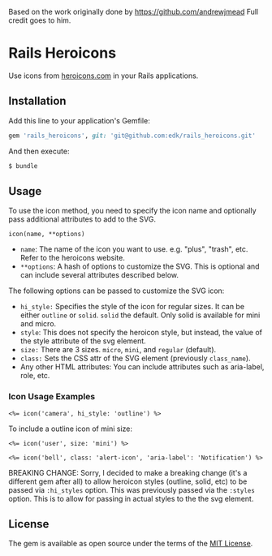
Based on the work originally done by https://github.com/andrewjmead   Full credit goes to him.

# Rails Heroicons
Use icons from [heroicons.com](https://heroicons.com) in your Rails applications.

## Installation
Add this line to your application's Gemfile:

```ruby
gem 'rails_heroicons', git: 'git@github.com:edk/rails_heroicons.git'
```

And then execute:
```bash
$ bundle
```

## Usage

To use the icon method, you need to specify the icon name and optionally pass additional attributes to add to the SVG.

```
icon(name, **options)
```

* `name`: The name of the icon you want to use. e.g. "plus", "trash", etc. Refer to the heroicons website.
* `**options`: A hash of options to customize the SVG. This is optional and can include several attributes described below.

The following options can be passed to customize the SVG icon:

* `hi_style:` Specifies the style of the icon for regular sizes. It can be either `outline` or `solid`. `solid` the default.  Only solid is available for mini and micro.
* `style`: This does not specify the heroicon style, but instead, the value of the style attribute of the svg element.
* `size:` There are 3 sizes. `micro`, `mini`, and `regular` (default).
* `class:` Sets the CSS attr of the SVG element (previously `class_name`).
* Any other HTML attributes: You can include attributes such as aria-label, role, etc.

### Icon Usage Examples

```
<%= icon('camera', hi_style: 'outline') %>
```

To include a outline icon of mini size:

```
<%= icon('user', size: 'mini') %>
```

```
<%= icon('bell', class: 'alert-icon', 'aria-label': 'Notification') %>
```

BREAKING CHANGE:  Sorry, I decided to make a breaking change (it's a different gem after all)
to allow heroicon styles (outline, solid, etc) to be passed via `:hi_styles` option.
This was previously passed via the `:styles` option.
This is to allow for passing in actual styles to the the svg element.

## License
The gem is available as open source under the terms of the [MIT License](https://opensource.org/licenses/MIT).

